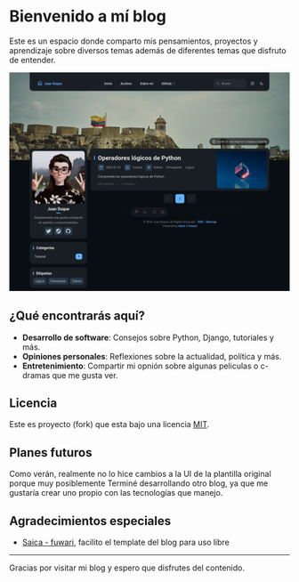 # Bienvenido a mí blog

Este es un espacio donde comparto mis pensamientos, proyectos y aprendizaje sobre diversos temas
además de diferentes temas que disfruto de entender.

![captura de un sitio web del tipo blog](/public/readme/image.png)

## ¿Qué encontrarás aquí?

- **Desarrollo de software**: Consejos sobre Python, Django, tutoriales y más.
- **Opiniones personales**: Reflexiones sobre la actualidad, política y más.
- **Entretenimiento**: Compartir mi opnión sobre algunas peliculas o c-dramas que me gusta ver.

## Licencia

Este es proyecto (fork) que esta bajo una licencia [MIT](LICENSE).

## Planes futuros

Como verán, realmente no lo hice cambios a la UI de la plantilla original porque muy posiblemente
Terminé desarrollando otro blog, ya que me gustaría crear uno propio con las tecnologías que
manejo.

## Agradecimientos especiales

- [Saica - fuwari](https://github.com/saicaca/fuwari), facilito el template del
blog para uso libre

----

Gracias por visitar mi blog y espero que disfrutes del contenido.
